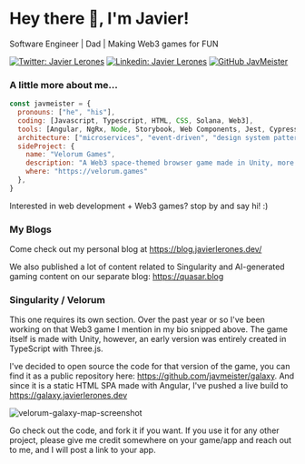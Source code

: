 # Hey there 👋, I'm Javier!

Software Engineer | Dad | Making Web3 games for FUN

[![Twitter: Javier Lerones](https://img.shields.io/twitter/follow/JavierLerones?style=social)](https://twitter.com/JavierLerones)
[![Linkedin: Javier Lerones](https://img.shields.io/badge/-javierleronesgallego-blue?style=flat-square&logo=Linkedin&logoColor=white&link=https://www.linkedin.com/in/javierleronesgallego/)](https://www.linkedin.com/in/javierleronesgallego/)
[![GitHub JavMeister](https://img.shields.io/github/followers/javmeister?label=follow&style=social)](https://github.com/javmeister)


### A little more about me...  

```javascript
const javmeister = {
  pronouns: ["he", "his"],
  coding: [Javascript, Typescript, HTML, CSS, Solana, Web3],
  tools: [Angular, NgRx, Node, Storybook, Web Components, Jest, Cypress, Docker, Kubernetes, Unity, ThreeJS, BabylonJS],
  architecture: ["microservices", "event-driven", "design system pattern"],
  sideProject: {
    name: "Velorum Games",
    description: "A Web3 space-themed browser game made in Unity, more than one hundred thousand solar systems to explore.",
    where: "https://velorum.games"
  },
}
```

Interested in web development + Web3 games? stop by and say hi! :)

### My Blogs

Come check out my personal blog at https://blog.javierlerones.dev/

We also published a lot of content related to Singularity and AI-generated gaming content on our separate blog: https://quasar.blog

### Singularity / Velorum

This one requires its own section. Over the past year or so I've been working on that Web3 game I mention in my bio snipped above. The game itself is made with Unity, however, an early version was entirely created in TypeScript with Three.js. 

I've decided to open source the code for that version of the game, you can find it as a public repository here: https://github.com/javmeister/galaxy. And since it is a static HTML SPA made with Angular, I've pushed a live build to https://galaxy.javierlerones.dev 

![velorum-galaxy-map-screenshot](https://github.com/javmeister/javmeister/assets/5751787/07786bfe-1454-40e7-ac50-4a81e65e0abc)

Go check out the code, and fork it if you want. If you use it for any other project, please give me credit somewhere on your game/app and reach out to me, and I will post a link to your app.





